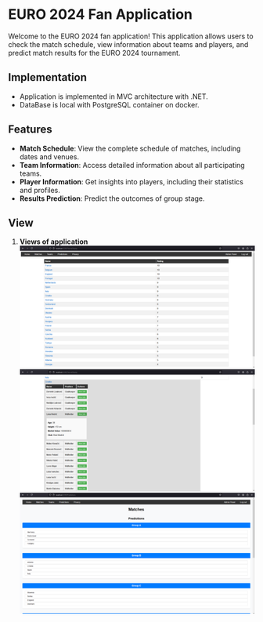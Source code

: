 # EURO 2024 Fan Application

Welcome to the EURO 2024 fan application! This application allows users to check the match schedule, view information about teams and players, and predict match results for the EURO 2024 tournament.

## Implementation

- Application is implemented in MVC architecture with .NET.
- DataBase is local with PostgreSQL container on docker.

## Features

- **Match Schedule**: View the complete schedule of matches, including dates and venues.
- **Team Information**: Access detailed information about all participating teams.
- **Player Information**: Get insights into players, including their statistics and profiles.
- **Results Prediction**: Predict the outcomes of group stage.

## View

1. **Views of application**
![alt text](https://github.com/przemekdomagala/Euro2024FanApp/blob/main/screenshot.png)
![alt text](https://github.com/przemekdomagala/Euro2024FanApp/blob/main/screenshot2.png)
![alt text](https://github.com/przemekdomagala/Euro2024FanApp/blob/main/screenshot3.png)
